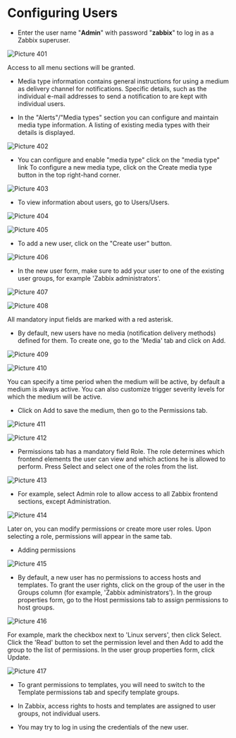 # Configuring Users


* Enter the user name "**Admin**" with password "**zabbix**" to log in as a Zabbix superuser.

![Picture 401](./zabbixSignin.png)

Access to all menu sections will be granted.

* Media type information contains general instructions for using a medium as delivery channel for notifications.
  Specific details, such as the individual e-mail addresses to send a notification to are kept with individual users.

* In the "Alerts"/"Media types" section you can configure and maintain media type information.
  A listing of existing media types with their details is displayed.

![Picture 402](./alertsMediaTypes.png)

* You can configure and enable "media type" click on the "media type" link
  To configure a new media type, click on the Create media type button in the top right-hand corner.


![Picture 403](./createMediaType.png)

* To view information about users, go to Users/Users.

![Picture 404](./menuUsers.png)

![Picture 405](./listUsers.png)


* To add a new user, click on the "Create user" button.

![Picture 406](./createUser.png)

* In the new user form, make sure to add your user to one of the existing user groups, for example 'Zabbix administrators'.

![Picture 407](./createUserForm.png)

![Picture 408](./zabbixAdministrators.png)

All mandatory input fields are marked with a red asterisk.

* By default, new users have no media (notification delivery methods) defined for them.
  To create one, go to the 'Media' tab and click on Add.

![Picture 409](./mediaTab.png)

![Picture 410](./addMedia.png)

You can specify a time period when the medium will be active, by default a medium is always active.
You can also customize trigger severity levels for which the medium will be active.

* Click on Add to save the medium, then go to the Permissions tab.

![Picture 411](./mediaEmail.png)

![Picture 412](./userPermissions.png)

* Permissions tab has a mandatory field Role.
  The role determines which frontend elements the user can view and which actions he is allowed to perform.
  Press Select and select one of the roles from the list.

![Picture 413](./adminRole.png)

* For example, select Admin role to allow access to all Zabbix frontend sections, except Administration.

![Picture 414](./userRoles.png)

Later on, you can modify permissions or create more user roles.
Upon selecting a role, permissions will appear in the same tab.


* Adding permissions

![Picture 415](./tabPermission.png)

* By default, a new user has no permissions to access hosts and templates.
  To grant the user rights, click on the group of the user in the Groups column (for example, 'Zabbix administrators').
  In the group properties form, go to the Host permissions tab to assign permissions to host groups.

![Picture 416](./hostPermissions.png)

For example, mark the checkbox next to 'Linux servers', then click Select.
Click the 'Read' button to set the permission level and then Add to add the group to the list of permissions.
In the user group properties form, click Update.

![Picture 417](./hostGroup.png)


* To grant permissions to templates, you will need to switch to the Template permissions tab and specify template groups.

* In Zabbix, access rights to hosts and templates are assigned to user groups, not individual users.

* You may try to log in using the credentials of the new user.

<br/>
